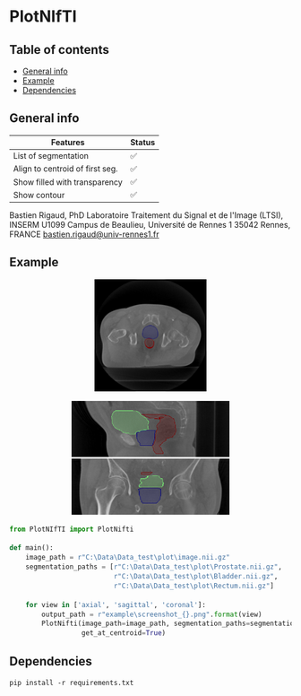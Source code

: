 # PlotNIfTI

## Table of contents

* [General info](#general-info)
* [Example](#example)
* [Dependencies](#dependencies)

## General info

| Features                        | Status              |
|---------------------------------|---------------------|
| List of segmentation            | :white_check_mark:  |
| Align to centroid of first seg. | :white_check_mark:  |
| Show filled with transparency   | :white_check_mark:  |
| Show contour                    | :white_check_mark:  |

Bastien Rigaud, PhD Laboratoire Traitement du Signal et de l'Image (LTSI), INSERM U1099 Campus de Beaulieu, Université
de Rennes 1 35042 Rennes, FRANCE bastien.rigaud@univ-rennes1.fr

## Example

<p align="center">
<img src="example/screenshot_axial.png" height=200>    
</p>

<p align="center">
<img src="example/screenshot_sagittal.png" height=100>
<img src="example/screenshot_coronal.png" height=100>
</p>

```python
from PlotNIfTI import PlotNifti

def main():
    image_path = r"C:\Data\Data_test\plot\image.nii.gz"
    segmentation_paths = [r"C:\Data\Data_test\plot\Prostate.nii.gz",
                          r"C:\Data\Data_test\plot\Bladder.nii.gz",
                          r"C:\Data\Data_test\plot\Rectum.nii.gz"]

    for view in ['axial', 'sagittal', 'coronal']:
        output_path = r"example\screenshot_{}.png".format(view)
        PlotNifti(image_path=image_path, segmentation_paths=segmentation_paths, output_path=output_path, view=view,
                  get_at_centroid=True)
```

## Dependencies

```
pip install -r requirements.txt
```
